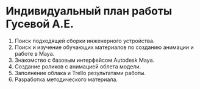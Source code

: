 # Индивидуальный план работы Гусевой А.Е.

1. Поиск подходящей сборки инженерного устройства.
2. Поиск и изучение обучающих материалов по созданию анимации и работе в Maya.
3. Знакомство с базовым интерфейсом Autodesk Maya.
4. Создание роликов с анимацией облета модели.
5. Заполнение облака и Trello результатами работы.
6. Разработка методического материала.

